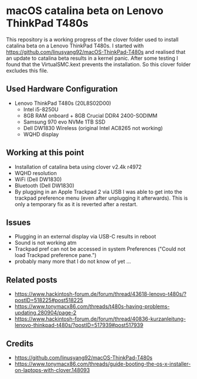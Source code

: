 # macOS catalina beta on Lenovo ThinkPad T480s

This repository is a working progress of the clover folder used to install catalina beta on a Lenovo ThinkPad T480s.
I started with https://github.com/linusyang92/macOS-ThinkPad-T480s and realised that an update to catalina beta results in a kernel panic. After some testing I found that the VirtualSMC.kext prevents the installation. So this clover folder excludes this file.

## Used Hardware Configuration

- Lenovo ThinkPad T480s (20L8S02D00)
  - Intel i5-8250U
  - 8GB RAM onboard + 8GB Crucial DDR4 2400-SODIMM
  - Samsung 970 evo NVMe 1TB SSD
  - Dell DW1830 Wireless (original Intel AC8265 not working)
  - WQHD display

## Working at this point

- Installation of catalina beta using clover v2.4k r4972
- WQHD resolution
- WiFi (Dell DW1830)
- Bluetooth (Dell DW1830)
- By plugging in an Apple Trackpad 2 via USB I was able to get into the trackpad preference menu (even after unplugging it afterwards). This is only a temporary fix as it is reverted after a restart.

## Issues

- Plugging in an external display via USB-C results in reboot
- Sound is not working atm
- Trackpad pref can not be accessed in system Preferences ("Could not load Trackpad preference pane.")
- probably many more that I do not know of yet ...

## Related posts
- https://www.hackintosh-forum.de/forum/thread/43618-lenovo-t480s/?postID=518225#post518225
- https://www.tonymacx86.com/threads/t480s-having-problems-updating.280904/page-2
- https://www.hackintosh-forum.de/forum/thread/40836-kurzanleitung-lenovo-thinkpad-t480s/?postID=517939#post517939

## Credits
- https://github.com/linusyang92/macOS-ThinkPad-T480s
- https://www.tonymacx86.com/threads/guide-booting-the-os-x-installer-on-laptops-with-clover.148093
